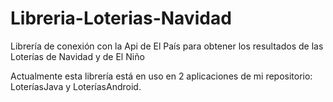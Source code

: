 # Libreria-Loterias-Navidad
Librería de conexión con la Api de El País para obtener los resultados de las Loterías de Navidad y de El Niño

Actualmente esta librería está en uso en 2 aplicaciones de mi repositorio: LoteríasJava y LoteríasAndroid.
